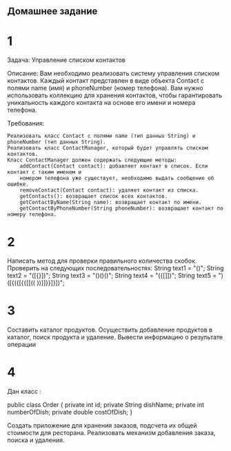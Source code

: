 ## Домашнее задание 

# 1
Задача: Управление списком контактов

Описание: Вам необходимо реализовать систему управления списком контактов.
Каждый контакт представлен в виде объекта Contact с полями name (имя) и phoneNumber (номер телефона).
Вам нужно использовать коллекцию для хранения контактов, чтобы гарантировать
уникальность каждого контакта на основе его имени и номера телефона.

Требования:

    Реализовать класс Contact с полями name (тип данных String) и phoneNumber (тип данных String).
    Реализовать класс ContactManager, который будет управлять списком контактов.
    Класс ContactManager должен содержать следующие методы:
        addContact(Contact contact): добавляет контакт в список. Если контакт с таким именем и
        номером телефона уже существует, необходимо выдать сообщение об ошибке.
        removeContact(Contact contact): удаляет контакт из списка.
        getContacts(): возвращает список всех контактов.
        getContactByName(String name): возвращает контакт по имени.
        getContactByPhoneNumber(String phoneNumber): возвращает контакт по номеру телефона.

# 2
Написать метод для проверки правильного количества скобок.
Проверить на следующих последовательностях:
String text1 = "()";
String text2 = "([{}])";
String text3 = "()()()";
String text4 = "({[]])";
String text5 = ")([{({[{{[[(( ))]]}}]}])";

# 3

Составить каталог продуктов. Осуществить добавление продуктов в каталог, поиск продукта и удаление.
Вывести информацию о результате операции

# 4

Дан класс :

public class Order {
    private int id;
    private String dishName;
    private int numberOfDish;
    private double costOfDish;
}

Создать приложение для хранения заказов, подсчета их общей стоимости для ресторана.
Реализовать механизм добавления заказа, поиска и удаления.